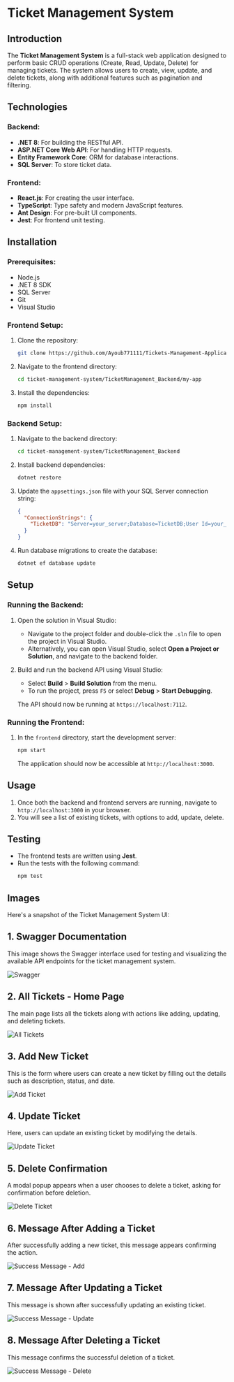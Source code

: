# Ticket Management System

## Introduction

The **Ticket Management System** is a full-stack web application designed to perform basic CRUD operations (Create, Read, Update, Delete) for managing tickets. The system allows users to create, view, update, and delete tickets, along with additional features such as pagination and filtering.

## Technologies

### Backend:

- **.NET 8**: For building the RESTful API.
- **ASP.NET Core Web API**: For handling HTTP requests.
- **Entity Framework Core**: ORM for database interactions.
- **SQL Server**: To store ticket data.

### Frontend:

- **React.js**: For creating the user interface.
- **TypeScript**: Type safety and modern JavaScript features.
- **Ant Design**: For pre-built UI components.
- **Jest**: For frontend unit testing.

## Installation

### Prerequisites:

- Node.js
- .NET 8 SDK
- SQL Server
- Git
- Visual Studio

### Frontend Setup:

1. Clone the repository:
   ```bash
   git clone https://github.com/Ayoub771111/Tickets-Management-Application.git
   ```
2. Navigate to the frontend directory:
   ```bash
   cd ticket-management-system/TicketManagement_Backend/my-app
   ```
3. Install the dependencies:
   ```bash
   npm install
   ```

### Backend Setup:

1. Navigate to the backend directory:
   ```bash
   cd ticket-management-system/TicketManagement_Backend
   ```
2. Install backend dependencies:

   ```bash
   dotnet restore
   ```

3. Update the `appsettings.json` file with your SQL Server connection string:

   ```json
   {
     "ConnectionStrings": {
       "TicketDB": "Server=your_server;Database=TicketDB;User Id=your_username;Password=your_password;"
     }
   }
   ```

4. Run database migrations to create the database:
   ```bash
   dotnet ef database update
   ```

## Setup

### Running the Backend:

1. Open the solution in Visual Studio:

   - Navigate to the project folder and double-click the `.sln` file to open the project in Visual Studio.
   - Alternatively, you can open Visual Studio, select **Open a Project or Solution**, and navigate to the backend folder.

2. Build and run the backend API using Visual Studio:

   - Select **Build** > **Build Solution** from the menu.
   - To run the project, press `F5` or select **Debug** > **Start Debugging**.

   The API should now be running at `https://localhost:7112`.

### Running the Frontend:

1. In the `frontend` directory, start the development server:

   ```bash
   npm start
   ```

   The application should now be accessible at `http://localhost:3000`.

## Usage

1. Once both the backend and frontend servers are running, navigate to `http://localhost:3000` in your browser.
2. You will see a list of existing tickets, with options to add, update, delete.

## Testing

- The frontend tests are written using **Jest**.
- Run the tests with the following command:
  ```bash
  npm test
  ```

## Images

Here's a snapshot of the Ticket Management System UI:

## 1. Swagger Documentation

This image shows the Swagger interface used for testing and visualizing the available API endpoints for the ticket management system.

![Swagger](./Screenshots_app/Swagger.png)

## 2. All Tickets - Home Page

The main page lists all the tickets along with actions like adding, updating, and deleting tickets.

![All Tickets](./Screenshots_app/allTickets.png)

## 3. Add New Ticket

This is the form where users can create a new ticket by filling out the details such as description, status, and date.

![Add Ticket](./Screenshots_app/Add.png)

## 4. Update Ticket

Here, users can update an existing ticket by modifying the details.

![Update Ticket](./Screenshots_app/Update.png)

## 5. Delete Confirmation

A modal popup appears when a user chooses to delete a ticket, asking for confirmation before deletion.

![Delete Ticket](./Screenshots_app/Delete.png)

## 6. Message After Adding a Ticket

After successfully adding a new ticket, this message appears confirming the action.

![Success Message - Add](./Screenshots_app/message_add.png)

## 7. Message After Updating a Ticket

This message is shown after successfully updating an existing ticket.

![Success Message - Update](./Screenshots_app/message_update.png)

## 8. Message After Deleting a Ticket

This message confirms the successful deletion of a ticket.

![Success Message - Delete](./Screenshots_app/message_delete.png)
